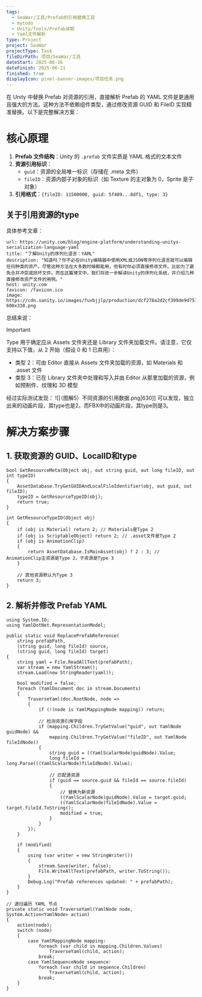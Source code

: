 ```yaml
---
tags:
  - SeaWar/工具/Prefab的引用替换工具
  - mytodo
  - Unity/Tools/Prefab读取
  - Yaml文件解析
type: Project
project: SeaWar
projectType: Task
fileDirPath: 项目/SeaWar/工具
dateStart: 2025-06-16
dateFinish: 2025-06-21
finished: true
displayIcon: pixel-banner-images/项目任务.png
---
```

在 Unity 中替换 Prefab 对资源的引用，直接解析 Prefab 的 YAML 文件是更通用且强大的方法。这种方法不依赖组件类型，通过修改资源 GUID 和 FileID 实现精准替换。以下是完整解决方案：
# 核心原理
1. **Prefab 文件结构**：Unity 的 `.prefab` 文件实质是 YAML 格式的文本文件
2. **资源引用标识**：
    - `guid`：资源的全局唯一标识（存储在 .meta 文件）
    - `fileID`：资源内部子对象的标识（如 Texture 的主对象为 0，Sprite 是子对象）
3. **引用格式**：`{fileID: 11500000, guid: 5f489...8df1, type: 3}`
## 关于引用资源的type
具体参考文章：

```cardlink
url: https://unity.com/blog/engine-platform/understanding-unitys-serialization-language-yaml
title: "了解Unity的序列化语言：YAML"
description: "知道吗？你不必在Unity编辑器中使用XML或JSON等序列化语言就可以编辑任何种类的资产。尽管这种方法在大多数时候都能用，但有时你必须直接修改文件。比如为了避免合并冲突或损坏文件。而在这篇博文中，我们将进一步解读Unity的序列化系统，并介绍几种直接修改资产文件的用例。"
host: unity.com
favicon: /favicon.ico
image: https://cdn.sanity.io/images/fuvbjjlp/production/dcf278a2d2cf399de9d757722ca728604cfeab4d-600x338.png
```
总结来说：
>[!IMPORTANT]
>Type 用于确定应从 Assets 文件夹还是 Library 文件夹加载文件。请注意，它仅支持以下值，从 2 开始（假设 0 和 1 已弃用）：
>- 类型 2：可由 Editor 直接从 Assets 文件夹加载的资源，如 Materials 和 .asset 文件
>- 类型 3：已在 Library 文件夹中处理和写入并由 Editor 从那里加载的资源，例如预制件、纹理和 3D 模型

经过实际测试发现：
![[（图解5）不同资源的引用数据.png|630]]
可以发现，独立出来的动画片段，其type也是2，而FBX中的动画片段，其type则是3。
# 解决方案步骤
## 1. 获取资源的 GUID、LocalID和type
```CSharp
bool GetResourceMeta(Object obj, out string guid, out long fileID, out int typeID)  
{  
    AssetDatabase.TryGetGUIDAndLocalFileIdentifier(obj, out guid, out fileID);  
    typeID = GetResourceTypeID(obj);  
    return true;  
}

int GetResourceTypeID(Object obj)  
{  
    if (obj is Material) return 2; // Materials是Type 2  
    if (obj is ScriptableObject) return 2; // .asset文件是Type 2  
    if (obj is AnimationClip)  
    {        
	    return AssetDatabase.IsMainAsset(obj) ? 2 : 3; // AnimationClip主资源是Type 2，子资源是Type 3  
    }  
  
    // 其他资源默认为Type 3  
    return 3;  
}
```
## 2. 解析并修改 Prefab YAML
```CSharp
using System.IO;
using YamlDotNet.RepresentationModel;

public static void ReplacePrefabReference(
    string prefabPath, 
    (string guid, long fileId) source, 
    (string guid, long fileId) target)
{
    string yaml = File.ReadAllText(prefabPath);
    var stream = new YamlStream();
    stream.Load(new StringReader(yaml));

    bool modified = false;
    foreach (YamlDocument doc in stream.Documents)
    {
        TraverseYaml(doc.RootNode, node => 
        {
            if (!(node is YamlMappingNode mapping)) return;

            // 检测资源引用字段
            if (mapping.Children.TryGetValue("guid", out YamlNode guidNode) &&
                mapping.Children.TryGetValue("fileID", out YamlNode fileIdNode))
            {
                string guid = ((YamlScalarNode)guidNode).Value;
                long fileId = long.Parse(((YamlScalarNode)fileIdNode).Value);

                // 匹配源资源
                if (guid == source.guid && fileId == source.fileId)
                {
                    // 替换为新资源
                    ((YamlScalarNode)guidNode).Value = target.guid;
                    ((YamlScalarNode)fileIdNode).Value = target.fileId.ToString();
                    modified = true;
                }
            }
        });
    }

    if (modified)
    {
        using (var writer = new StringWriter())
        {
            stream.Save(writer, false);
            File.WriteAllText(prefabPath, writer.ToString());
        }
        Debug.Log("Prefab references updated: " + prefabPath);
    }
}

// 递归遍历 YAML 节点
private static void TraverseYaml(YamlNode node, System.Action<YamlNode> action)
{
    action(node);
    switch (node)
    {
        case YamlMappingNode mapping:
            foreach (var child in mapping.Children.Values)
                TraverseYaml(child, action);
            break;
        case YamlSequenceNode sequence:
            foreach (var child in sequence.Children)
                TraverseYaml(child, action);
            break;
    }
}
```



